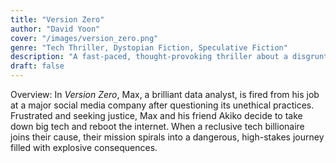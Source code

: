 ```yaml
---
title: "Version Zero"  
author: "David Yoon"  
cover: "/images/version_zero.png"  
genre: "Tech Thriller, Dystopian Fiction, Speculative Fiction"  
description: "A fast-paced, thought-provoking thriller about a disgruntled tech insider determined to reboot the internet, only to discover the unintended and catastrophic consequences of breaking the digital world."  
draft: false  
---
```


Overview: 
In *Version Zero*, Max, a brilliant data analyst, is fired from his job at a major social media company after questioning its unethical practices. Frustrated and seeking justice, Max and his friend Akiko decide to take down big tech and reboot the internet. When a reclusive tech billionaire joins their cause, their mission spirals into a dangerous, high-stakes journey filled with explosive consequences. 

